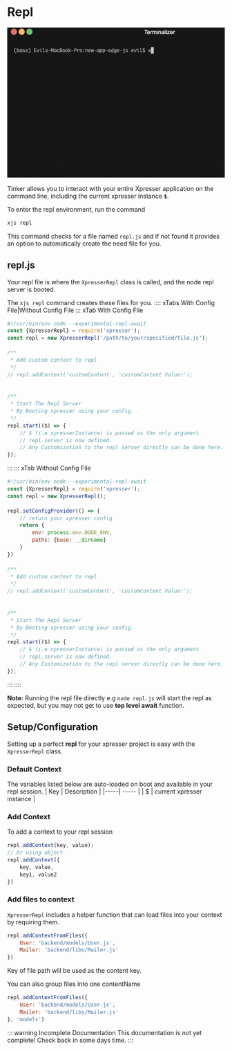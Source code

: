 # Repl
<div style="text-align:center">
<img alt="Xpresser Repl" src="./../images/cli/repl.gif"/>
</div>

Tinker allows you to interact with your entire Xpresser application on the command line, including the current xpresser instance **`$`**. 

To enter the repl environment, run the command
```sh
xjs repl
```

This command checks for a file named `repl.js` and if not found it provides an option to automatically create the need file for you.

## repl.js
Your repl file is where the `XpresserRepl` class is called, and the node repl server is booted.

The `xjs repl` command creates these files for you.
:::: xTabs With Config File|Without Config File
::: xTab With Config File
```javascript
#!/usr/bin/env node --experimental-repl-await
const {XpresserRepl} = require('xpresser');
const repl = new XpresserRepl('/path/to/your/specified/file.js');

/**
 * Add custom context to repl
 */
// repl.addContext('customContent', 'customContent Value!');


/**
 * Start The Repl Server
 * By Booting xpresser using your config.
 */
repl.start(($) => {
    // $ (i.e xpresserInstance) is passed as the only argument.
    // repl.server is now defined.
    // Any Customization to the repl server directly can be done here.
});
```
:::
::: xTab Without Config File
```javascript
#!/usr/bin/env node --experimental-repl-await
const {XpresserRepl} = require('xpresser');
const repl = new XpresserRepl();

repl.setConfigProvider(() => {
    // return your xpresser config
    return {
        env: process.env.NODE_ENV,
        paths: {base: __dirname}
    }
})

/**
 * Add custom context to repl
 */
// repl.addContext('customContent', 'customContent Value!');


/**
 * Start The Repl Server
 * By Booting xpresser using your config.
 */
repl.start(($) => {
    // $ (i.e xpresserInstance) is passed as the only argument.
    // repl.server is now defined.
    // Any Customization to the repl server directly can be done here.
});
```
:::
::::

**Note:** Running the repl file directly e.g `node repl.js` will start the repl as expected, but you may not get to use **top level await** function.

## Setup/Configuration
Setting up a perfect **repl** for your xpresser project is easy with the `XpresserRepl` class.

### Default Context
The variables listed below are auto-loaded on boot and available in your repl session.
| Key | Description |
|-----| ----- |
| $  | current xpresser instance |

### Add Context
To add a context to your repl session
```javascript
repl.addContext(key, value);
// Or using object
repl.addContext({
    key, value,
    key1, value2
})
```

### Add files to context
`XpresserRepl` includes a helper function that can load files into your context by requiring them.
```javascript
repl.addContextFromFiles({
    User: 'backend/models/User.js',
    Mailer: 'backend/libs/Mailer.js'
})
```
Key of file path will be used as the content key.

You can also group files into one contentName
```javascript
repl.addContextFromFiles({
    User: 'backend/models/User.js',
    Mailer: 'backend/libs/Mailer.js'
}, 'models')
```


::: warning Incomplete Documentation
This documentation is not yet complete! Check back in some days time.
:::
